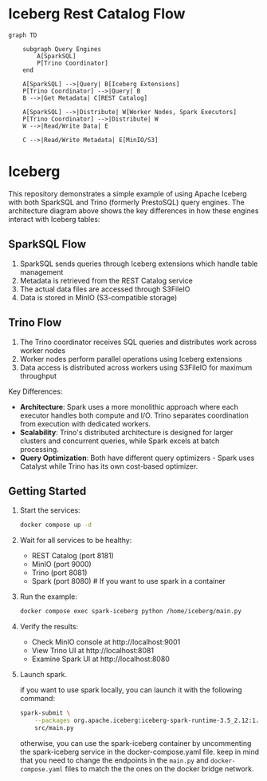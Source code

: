 # Iceberg Rest Catalog Flow

```mermaid
graph TD

    subgraph Query Engines 
        A[SparkSQL]
        P[Trino Coordinator]
    end

    A[SparkSQL] -->|Query| B[Iceberg Extensions]
    P[Trino Coordinator] -->|Query| B
    B -->|Get Metadata| C[REST Catalog]

    A[SparkSQL] -->|Distribute| W[Worker Nodes, Spark Executors]
    P[Trino Coordinator] -->|Distribute| W
    W -->|Read/Write Data| E

    C -->|Read/Write Metadata| E[MinIO/S3]
```
# Iceberg
This repository demonstrates a simple example of using Apache Iceberg with both SparkSQL and Trino (formerly PrestoSQL) query engines. The architecture diagram above shows the key differences in how these engines interact with Iceberg tables:

## SparkSQL Flow
1. SparkSQL sends queries through Iceberg extensions which handle table management
2. Metadata is retrieved from the REST Catalog service
3. The actual data files are accessed through S3FileIO
4. Data is stored in MinIO (S3-compatible storage)

## Trino Flow
1. The Trino coordinator receives SQL queries and distributes work across worker nodes
2. Worker nodes perform parallel operations using Iceberg extensions
3. Data access is distributed across workers using S3FileIO for maximum throughput

Key Differences:
- **Architecture**: Spark uses a more monolithic approach where each executor handles both compute and I/O. Trino separates coordination from execution with dedicated workers.
- **Scalability**: Trino's distributed architecture is designed for larger clusters and concurrent queries, while Spark excels at batch processing.
- **Query Optimization**: Both have different query optimizers - Spark uses Catalyst while Trino has its own cost-based optimizer.

## Getting Started

1. Start the services:
   ```bash
   docker compose up -d
   ```
2. Wait for all services to be healthy:
   - REST Catalog (port 8181)
   - MinIO (port 9000)
   - Trino (port 8081)
   - Spark (port 8080) # If you want to use spark in a container 

3. Run the example:
   ```bash
   docker compose exec spark-iceberg python /home/iceberg/main.py
   ```

4. Verify the results:
   - Check MinIO console at http://localhost:9001
   - View Trino UI at http://localhost:8081
   - Examine Spark UI at http://localhost:8080

5. Launch spark.

    if you want to use spark locally, you can launch it with the following command:
    ```bash
    spark-submit \
        --packages org.apache.iceberg:iceberg-spark-runtime-3.5_2.12:1.7.1,org.apache.iceberg:iceberg-aws-bundle:1.7.1 \
        src/main.py
    ```

    otherwise, you can use the spark-iceberg container by uncommenting the spark-iceberg service in the docker-compose.yaml file.
    keep in mind that you need to change the endpoints in the `main.py` and  `docker-compose.yaml` files to match the the ones on the docker bridge network.
